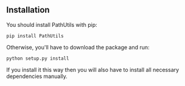 Installation
------------

You should install PathUtils with pip:

    pip install PathUtils

Otherwise, you'll have to download the package and run:

    python setup.py install

If you install it this way then you will also have to install all necessary
dependencies manually.
